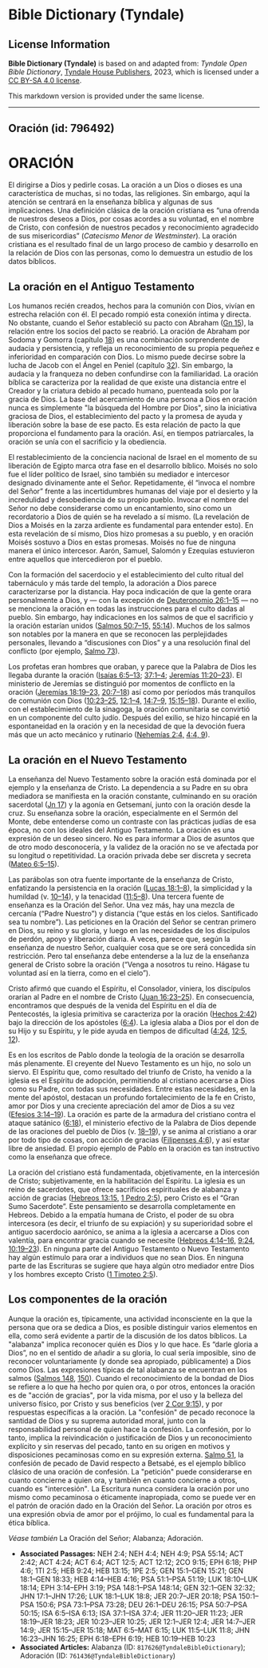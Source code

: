 # Bible Dictionary (Tyndale)

## License Information

**Bible Dictionary (Tyndale)** is based on and adapted from: _Tyndale Open Bible Dictionary_, [Tyndale House Publishers](https://tyndaleopenresources.com/), 2023, which is licensed under a [CC BY-SA 4.0 license](https://creativecommons.org/licenses/by-sa/4.0/legalcode.en).

This markdown version is provided under the same license.



--------------------------------

## Oración (id: 796492)

ORACIÓN
=======

El dirigirse a Dios y pedirle cosas. La oración a un Dios o dioses es una característica de muchas, si no todas, las religiones. Sin embargo, aquí la atención se centrará en la enseñanza bíblica y algunas de sus implicaciones. Una definición clásica de la oración cristiana es “una ofrenda de nuestros deseos a Dios, por cosas acordes a su voluntad, en el nombre de Cristo, con confesión de nuestros pecados y reconocimiento agradecido de sus misericordias” (*Catecismo Menor de Westminster*). La oración cristiana es el resultado final de un largo proceso de cambio y desarrollo en la relación de Dios con las personas, como lo demuestra un estudio de los datos bíblicos.

La oración en el Antiguo Testamento
-----------------------------------

Los humanos recién creados, hechos para la comunión con Dios, vivían en estrecha relación con él. El pecado rompió esta conexión íntima y directa. No obstante, cuando el Señor estableció su pacto con Abraham ([Gn 15](https://ref.ly/Gen15:1-Gen15:21)), la relación entre los socios del pacto se reabrió. La oración de Abraham por Sodoma y Gomorra (capítulo [18](https://ref.ly/Gen18:1-Gen18:33)) es una combinación sorprendente de audacia y persistencia, y refleja un reconocimiento de su propia pequeñez e inferioridad en comparación con Dios. Lo mismo puede decirse sobre la lucha de Jacob con el Ángel en Peniel (capítulo [32](https://ref.ly/Gen32:1-Gen32:32)). Sin embargo, la audacia y la franqueza no deben confundirse con la familiaridad. La oración bíblica se caracteriza por la realidad de que existe una distancia entre el Creador y la criatura debido al pecado humano, puenteada solo por la gracia de Dios. La base del acercamiento de una persona a Dios en oración nunca es simplemente "la búsqueda del Hombre por Dios", sino la iniciativa graciosa de Dios, el establecimiento del pacto y la promesa de ayuda y liberación sobre la base de ese pacto. Es esta relación de pacto la que proporciona el fundamento para la oración. Así, en tiempos patriarcales, la oración se unía con el sacrificio y la obediencia.

El restablecimiento de la conciencia nacional de Israel en el momento de su liberación de Egipto marca otra fase en el desarrollo bíblico. Moisés no solo fue el líder político de Israel, sino también su mediador e intercesor designado divinamente ante el Señor. Repetidamente, él “invoca el nombre del Señor” frente a las incertidumbres humanas del viaje por el desierto y la incredulidad y desobediencia de su propio pueblo. Invocar el nombre del Señor no debe considerarse como un encantamiento, sino como un recordatorio a Dios de quién se ha revelado a sí mismo. (La revelación de Dios a Moisés en la zarza ardiente es fundamental para entender esto). En esta revelación de sí mismo, Dios hizo promesas a su pueblo, y en oración Moisés sostuvo a Dios en estas promesas. Moisés no fue de ninguna manera el único intercesor. Aarón, Samuel, Salomón y Ezequías estuvieron entre aquellos que intercedieron por el pueblo.

Con la formación del sacerdocio y el establecimiento del culto ritual del tabernáculo y más tarde del templo, la adoración a Dios parece caracterizarse por la distancia. Hay poca indicación de que la gente orara personalmente a Dios, y — con la excepción de [Deuteronomio 26:1–15](https://ref.ly/Deut26:1-Deut26:15) — no se menciona la oración en todas las instrucciones para el culto dadas al pueblo. Sin embargo, hay indicaciones en los salmos de que el sacrificio y la oración estarían unidos ([Salmos 50:7–15,](https://ref.ly/Ps50:7-Ps50:15) [55:14](https://ref.ly/Ps55:14)). Muchos de los salmos son notables por la manera en que se reconocen las perplejidades personales, llevando a “discusiones con Dios” y a una resolución final del conflicto (por ejemplo, [Salmo 73](https://ref.ly/Ps73:1-Ps73:28)).

Los profetas eran hombres que oraban, y parece que la Palabra de Dios les llegaba durante la oración ([Isaías 6:5–13](https://ref.ly/Isa6:5-Isa6:13); [37:1–4](https://ref.ly/Isa37:1-Isa37:4); [Jeremías 11:20–23](https://ref.ly/Jer11:20-Jer11:23)). El ministerio de Jeremías se distinguió por momentos de conflicto en la oración ([Jeremías 18:19–23,](https://ref.ly/Jer18:19-Jer18:23) [20:7–18](https://ref.ly/Jer20:7-Jer20:18)) así como por períodos más tranquilos de comunión con Dios ([10:23–25,](https://ref.ly/Jer10:23-Jer10:25) [12:1–4,](https://ref.ly/Jer12:1-Jer12:4) [14:7–9,](https://ref.ly/Jer14:7-Jer14:9) [15:15–18](https://ref.ly/Jer15:15-Jer15:18)). Durante el exilio, con el establecimiento de la sinagoga, la oración comunitaria se convirtió en un componente del culto judío. Después del exilio, se hizo hincapié en la espontaneidad en la oración y en la necesidad de que la devoción fuera más que un acto mecánico y rutinario ([Nehemías 2:4,](https://ref.ly/Neh2:4) [4:4, 9](https://ref.ly/Neh4:4,Neh4:9)).

La oración en el Nuevo Testamento
---------------------------------

La enseñanza del Nuevo Testamento sobre la oración está dominada por el ejemplo y la enseñanza de Cristo. La dependencia a su Padre en su obra mediadora se manifiesta en la oración constante, culminando en su oración sacerdotal ([Jn 17](https://ref.ly/John17:1-John17:26)) y la agonía en Getsemaní, junto con la oración desde la cruz. Su enseñanza sobre la oración, especialmente en el Sermón del Monte, debe entenderse como un contraste con las prácticas judías de esa época, no con los ideales del Antiguo Testamento. La oración es una expresión de un deseo sincero. No es para informar a Dios de asuntos que de otro modo desconocería, y la validez de la oración no se ve afectada por su longitud o repetitividad. La oración privada debe ser discreta y secreta ([Mateo 6:5–15](https://ref.ly/Matt6:5-Matt6:15)).

Las parábolas son otra fuente importante de la enseñanza de Cristo, enfatizando la persistencia en la oración ([Lucas 18:1–8](https://ref.ly/Luke18:1-Luke18:8)), la simplicidad y la humildad (v. [10–14](https://ref.ly/Luke18:10-Luke18:14)), y la tenacidad ([11:5–8](https://ref.ly/Luke11:5-Luke11:8)). Una tercera fuente de enseñanza es la Oración del Señor. Una vez más, hay una mezcla de cercanía (“Padre Nuestro”) y distancia (“que estás en los cielos. Santificado sea tu nombre”). Las peticiones en la Oración del Señor se centran primero en Dios, su reino y su gloria, y luego en las necesidades de los discípulos de perdón, apoyo y liberación diaria. A veces, parece que, según la enseñanza de nuestro Señor, cualquier cosa que se ore será concedida sin restricción. Pero tal enseñanza debe entenderse a la luz de la enseñanza general de Cristo sobre la oración (“Venga a nosotros tu reino. Hágase tu voluntad así en la tierra, como en el cielo”).

Cristo afirmó que cuando el Espíritu, el Consolador, viniera, los discípulos orarían al Padre en el nombre de Cristo ([Juan 16:23–25](https://ref.ly/John16:23-John16:25)). En consecuencia, encontramos que después de la venida del Espíritu en el día de Pentecostés, la iglesia primitiva se caracteriza por la oración ([Hechos 2:42](https://ref.ly/Acts2:42)) bajo la dirección de los apóstoles ([6:4](https://ref.ly/Acts6:4)). La iglesia alaba a Dios por el don de su Hijo y su Espíritu, y le pide ayuda en tiempos de dificultad ([4:24,](https://ref.ly/Acts4:24) [12:5, 12](https://ref.ly/Acts12:5,Acts12:12)).

Es en los escritos de Pablo donde la teología de la oración se desarrolla más plenamente. El creyente del Nuevo Testamento es un hijo, no solo un siervo. El Espíritu que, como resultado del triunfo de Cristo, ha venido a la iglesia es el Espíritu de adopción, permitiendo al cristiano acercarse a Dios como su Padre, con todas sus necesidades. Entre estas necesidades, en la mente del apóstol, destacan un profundo fortalecimiento de la fe en Cristo, amor por Dios y una creciente apreciación del amor de Dios a su vez ([Efesios 3:14–19](https://ref.ly/Eph3:14-Eph3:19)). La oración es parte de la armadura del cristiano contra el ataque satánico ([6:18](https://ref.ly/Eph6:18)), el ministerio efectivo de la Palabra de Dios depende de las oraciones del pueblo de Dios (v. [18–19](https://ref.ly/Eph6:18-Eph6:19)), y se anima al cristiano a orar por todo tipo de cosas, con acción de gracias ([Filipenses 4:6](https://ref.ly/Phil4:6)), y así estar libre de ansiedad. El propio ejemplo de Pablo en la oración es tan instructivo como la enseñanza que ofrece.

La oración del cristiano está fundamentada, objetivamente, en la intercesión de Cristo; subjetivamente, en la habilitación del Espíritu. La iglesia es un reino de sacerdotes, que ofrece sacrificios espirituales de alabanza y acción de gracias ([Hebreos 13:15,](https://ref.ly/Heb13:15) [1 Pedro 2:5](https://ref.ly/1Pet2:5)), pero Cristo es el “Gran Sumo Sacerdote”. Este pensamiento se desarrolla completamente en Hebreos. Debido a la empatía humana de Cristo, el poder de su obra intercesora (es decir, el triunfo de su expiación) y su superioridad sobre el antiguo sacerdocio aarónico, se anima a la iglesia a acercarse a Dios con valentía, para encontrar gracia cuando se necesite ([Hebreos 4:14–16,](https://ref.ly/Heb4:14-Heb4:16) [9:24,](https://ref.ly/Heb9:24) [10:19–23](https://ref.ly/Heb10:19-Heb10:23)). En ninguna parte del Antiguo Testamento o Nuevo Testamento hay algún estímulo para orar a individuos que no sean Dios. En ninguna parte de las Escrituras se sugiere que haya algún otro mediador entre Dios y los hombres excepto Cristo ([1 Timoteo 2:5](https://ref.ly/1Tim2:5)).

Los componentes de la oración
-----------------------------

Aunque la oración es, típicamente, una actividad inconsciente en la que la persona que ora se dedica a Dios, es posible distinguir varios elementos en ella, como será evidente a partir de la discusión de los datos bíblicos. La "alabanza" implica reconocer quién es Dios y lo que hace. Es “darle gloria a Dios”, no en el sentido de añadir a su gloria, lo cual sería imposible, sino de reconocer voluntariamente (y donde sea apropiado, públicamente) a Dios como Dios. Las expresiones típicas de tal alabanza se encuentran en los salmos ([Salmos 148](https://ref.ly/Ps148:1-Ps148:14), [150](https://ref.ly/Ps150:1-Ps150:6)). Cuando el reconocimiento de la bondad de Dios se refiere a lo que ha hecho por quien ora, o por otros, entonces la oración es de "acción de gracias"*,* por la vida misma, por el uso y la belleza del universo físico, por Cristo y sus beneficios (ver [2 Cor 9:15](https://ref.ly/2Cor9:15)), y por respuestas específicas a la oración. La "confesión" de pecado reconoce la santidad de Dios y su suprema autoridad moral, junto con la responsabilidad personal de quien hace la confesión. La confesión, por lo tanto, implica la reivindicación o justificación de Dios y un reconocimiento explícito y sin reservas del pecado, tanto en su origen en motivos y disposiciones pecaminosas como en su expresión externa. [Salmo 51](https://ref.ly/Ps51:1-Ps51:19), la confesión de pecado de David respecto a Betsabé, es el ejemplo bíblico clásico de una oración de confesión. La "petición" puede considerarse en cuanto concierne a quien ora, y también en cuanto concierne a otros, cuando es "intercesión"*.* La Escritura nunca considera la oración por uno mismo como pecaminosa o éticamente inapropiada, como se puede ver en el patrón de oración dado en la Oración del Señor. La oración por otros es una expresión obvia de amor por el prójimo, lo cual es fundamental para la ética bíblica.

*Véase también* La Oración del Señor; Alabanza; Adoración.

* **Associated Passages:** NEH 2:4; NEH 4:4; NEH 4:9; PSA 55:14; ACT 2:42; ACT 4:24; ACT 6:4; ACT 12:5; ACT 12:12; 2CO 9:15; EPH 6:18; PHP 4:6; 1TI 2:5; HEB 9:24; HEB 13:15; 1PE 2:5; GEN 15:1–GEN 15:21; GEN 18:1–GEN 18:33; HEB 4:14–HEB 4:16; PSA 51:1–PSA 51:19; LUK 18:10–LUK 18:14; EPH 3:14–EPH 3:19; PSA 148:1–PSA 148:14; GEN 32:1–GEN 32:32; JHN 17:1–JHN 17:26; LUK 18:1–LUK 18:8; JER 20:7–JER 20:18; PSA 150:1–PSA 150:6; PSA 73:1–PSA 73:28; DEU 26:1–DEU 26:15; PSA 50:7–PSA 50:15; ISA 6:5–ISA 6:13; ISA 37:1–ISA 37:4; JER 11:20–JER 11:23; JER 18:19–JER 18:23; JER 10:23–JER 10:25; JER 12:1–JER 12:4; JER 14:7–JER 14:9; JER 15:15–JER 15:18; MAT 6:5–MAT 6:15; LUK 11:5–LUK 11:8; JHN 16:23–JHN 16:25; EPH 6:18–EPH 6:19; HEB 10:19–HEB 10:23
* **Associated Articles:** Alabanza (ID: `817626@TyndaleBibleDictionary`); Adoración (ID: `761436@TyndaleBibleDictionary`)

